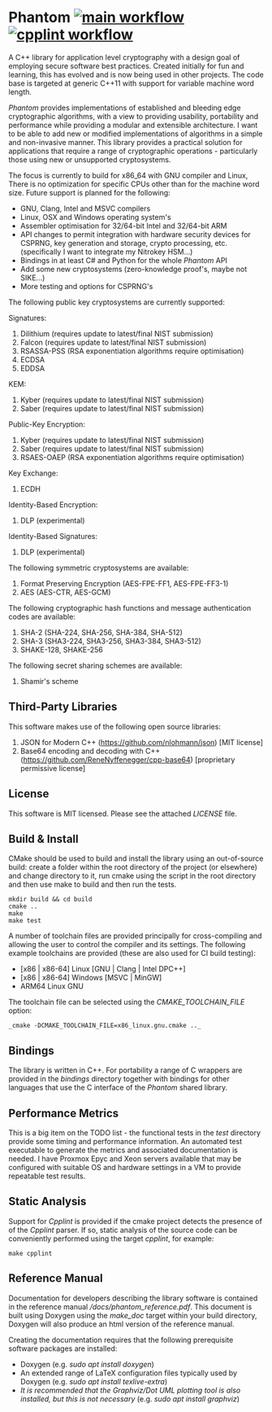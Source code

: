 # Phantom [<!--lint ignore no-dead-urls-->![main workflow](https://github.com/neil-smyth/phantom/actions/workflows/main_cmake.yml/badge.svg)](https://github.com/neil-smyth/phantom/actions?workflow=Main) [<!--lint ignore no-dead-urls-->![cpplint workflow](https://github.com/neil-smyth/phantom/actions/workflows/cpplint.yml/badge.svg)](https://github.com/neil-smyth/phantom/actions?workflow=Cpplint)

A C++ library for application level cryptography with a design goal of employing secure software best practices. Created initially for fun and learning, this has evolved and is now being used in other projects. The code base is targeted at generic C++11 with support for variable machine word length.

_Phantom_ provides implementations of established and bleeding edge cryptographic algorithms, with a view to providing usability, portability and performance while providing a modular and extensible architecture. I want to be able to add new or modified implementations of algorithms in a simple and non-invasive manner. This library provides a practical solution for applications that require a range of cryptographic operations - particularly those using new or unsupported cryptosystems.

The focus is currently to build for x86_64 with GNU compiler and Linux, There is no optimization for specific CPUs other than for the machine word size. Future support is planned for the following:
* GNU, Clang, Intel and MSVC compilers
* Linux, OSX and Windows operating system's
* Assembler optimisation for 32/64-bit Intel and 32/64-bit ARM
* API changes to permit integration with hardware security devices for CSPRNG, key generation and storage, crypto processing, etc. (specifically I want to integrate my Nitrokey HSM...)
* Bindings in at least C# and Python for the whole _Phantom_ API
* Add some new cryptosystems (zero-knowledge proof's, maybe not SIKE...)
* More testing and options for CSPRNG's

The following public key cryptosystems are currently supported:

Signatures:
1. Dilithium (requires update to latest/final NIST submission)
2. Falcon (requires update to latest/final NIST submission)
3. RSASSA-PSS (RSA exponentiation algorithms require optimisation)
4. ECDSA
5. EDDSA

KEM:
1. Kyber (requires update to latest/final NIST submission)
2. Saber (requires update to latest/final NIST submission)

Public-Key Encryption:
1. Kyber (requires update to latest/final NIST submission)
2. Saber (requires update to latest/final NIST submission)
3. RSAES-OAEP (RSA exponentiation algorithms require optimisation)

Key Exchange:
1. ECDH

Identity-Based Encryption:
1. DLP (experimental)

Identity-Based Signatures:
1. DLP (experimental)

The following symmetric cryptosystems are available:

1. Format Preserving Encryption (AES-FPE-FF1, AES-FPE-FF3-1)
2. AES (AES-CTR, AES-GCM)


The following cryptographic hash functions and message authentication codes are available:

1. SHA-2 (SHA-224, SHA-256, SHA-384, SHA-512)
2. SHA-3 (SHA3-224, SHA3-256, SHA3-384, SHA3-512)
3. SHAKE-128, SHAKE-256


The following secret sharing schemes are available:

1. Shamir's scheme


## Third-Party Libraries

This software makes use of the following open source libraries:

1. JSON for Modern C++ (https://github.com/nlohmann/json) [MIT license]
2. Base64 encoding and decoding with C++ (https://github.com/ReneNyffenegger/cpp-base64) [proprietary permissive license]


## License

This software is MIT licensed. Please see the attached _LICENSE_ file.


## Build & Install

CMake should be used to build and install the library using an out-of-source build: create a folder within the root directory of the project (or elsewhere) and change directory to it, run cmake using the script in the root directory and then use make to build and then run the tests.

```
mkdir build && cd build
cmake ..
make
make test
```

A number of toolchain files are provided principally for cross-compiling and allowing the user to control the compiler and its settings. The following example toolchains are provided (these are also used for CI build testing):

* [x86 | x86-64] Linux [GNU | Clang | Intel DPC++]
* [x86 | x86-64] Windows [MSVC | MinGW]
* ARM64 Linux GNU


The toolchain file can be selected using the _CMAKE_TOOLCHAIN_FILE_ option:

```
_cmake -DCMAKE_TOOLCHAIN_FILE=x86_linux.gnu.cmake .._
```

## Bindings

The library is written in C++. For portability a range of C wrappers are provided in the _bindings_ directory together with bindings for other languages that use the C interface of the _Phantom_ shared library.


## Performance Metrics

This is a big item on the TODO list - the functional tests in the _test_ directory provide some timing and performance information. An automated test executable to generate the metrics and associated documentation is needed. I have Proxmox Epyc and Xeon servers available that may be configured with suitable OS and hardware settings in a VM to provide repeatable test results.


## Static Analysis

Support for _Cpplint_ is provided if the cmake project detects the presence of of the _Cpplint_ parser. If so, static analysis of the source code can be conveniently performed using the target _cpplint_, for example:

```
make cpplint
```

## Reference Manual

Documentation for developers describing the library software is contained in the reference manual _<build directory>/docs/phantom_reference.pdf_. This document is built using Doxygen using the _make_doc_ target within your build directory, Doxygen will also produce an html version of the reference manual.

Creating the documentation requires that the following prerequisite software packages are installed:
* Doxygen (e.g. _sudo apt install doxygen_)
* An extended range of LaTeX configuration files typically used by Doxygen (e.g. _sudo apt install texlive-extra_)
* _It is recommended that the Graphviz/Dot UML plotting tool is also installed, but this is not necessary_ (e.g. _sudo apt install graphviz_)
